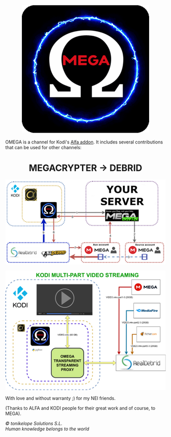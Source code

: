 <div align="center"><img src="https://github.com/tonikelope/omega/raw/main/plugin.video.omega/resources/icon.gif"></div>
<br>
OMEGA is a channel for Kodi's <a href="https://github.com/alfa-addon/addon"> Alfa addon</a>. It includes several contributions that can be used for other channels:
<div align="center"><h1>MEGACRYPTER -> DEBRID</h1><img src="https://raw.githubusercontent.com/tonikelope/omega/main/omega_megacrypter.jpg"></div>
<br>
<div align="center"><img src="https://raw.githubusercontent.com/tonikelope/omega/main/omega_proxy.jpg"></div>

<p>With love and without warranty ;) for my NEI friends.

(Thanks to ALFA and KODI people for their great work and of course, to MEGA).

<i>© tonikelope Solutions S.L.</i>
<br><i>Human knowledge belongs to the world</i></p>
